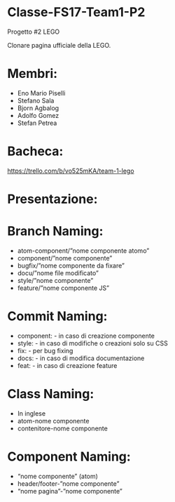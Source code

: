 # Classe-FS17-Team1-P2

Progetto #2 LEGO

Clonare pagina ufficiale della LEGO.

# Membri:

- Eno Mario Piselli
- Stefano Sala
- Bjorn Agbalog
- Adolfo Gomez
- Stefan Petrea

# Bacheca:

<https://trello.com/b/vo525mKA/team-1-lego>

# Presentazione:

# Branch Naming:

- atom-component/”nome componente atomo”
- component/”nome componente”
- bugfix/”nome componente da fixare”
- docu/”nome file modificato”
- style/”nome componente”
- feature/”nome componente JS”

# Commit Naming:

- component: - in caso di creazione componente
- style: - in caso di modifiche o creazioni solo su CSS
- fix: - per bug fixing
- docs: - in caso di modifica documentazione
- feat: - in caso di creazione feature

# Class Naming:

- In inglese
- atom-nome componente
- contenitore-nome componente

# Component Naming:

- “nome componente” (atom)
- header/footer-”nome componente”
- “nome pagina”-”nome componente”
